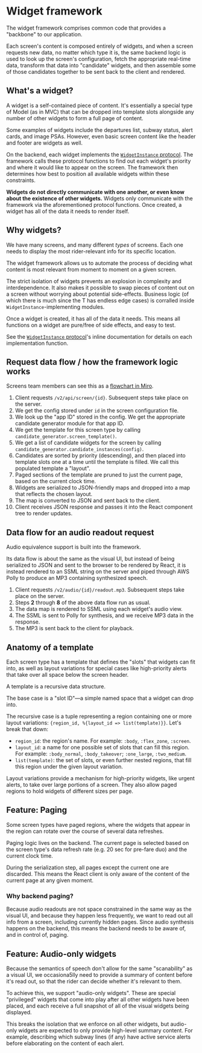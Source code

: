 # Widget framework

The widget framework comprises common code that provides a "backbone" to our application.

Each screen's content is composed entirely of widgets, and when a screen requests new data, no matter which type it is, the same backend logic is used to look up the screen's configuration, fetch the appropriate real-time data, transform that data into "candidate" widgets, and then assemble some of those candidates together to be sent back to the client and rendered.

## What's a widget?

A widget is a self-contained piece of content. It's essentially a special type of Model (as in MVC) that can be dropped into template slots alongside any number of other widgets to form a full page of content.

Some examples of widgets include the departures list, subway status, alert cards, and image PSAs. However, even basic screen content like the header and footer are widgets as well.

On the backend, each widget implements the [`WidgetInstance` protocol](/lib/screens/v2/widget_instance.ex). The framework calls these protocol functions to find out each widget's priority and where it would like to appear on the screen. The framework then determines how best to position all available widgets within these constraints.

**Widgets do not directly communicate with one another, or even know about the existence of other widgets.** Widgets only communicate with the framework via the aforementioned protocol functions. Once created, a widget has all of the data it needs to render itself.

## Why widgets?

We have many screens, and many different _types_ of screens. Each one needs to display the most rider-relevant info for its specific location.

The widget framework allows us to automate the process of deciding what content is most relevant from moment to moment on a given screen.

The strict isolation of widgets prevents an explosion in complexity and interdependence. It also makes it possible to swap pieces of content out on a screen without worrying about potential side-effects. Business logic (of which there is much since the T has endless edge cases) is corralled inside `WidgetInstance`-implementing modules.

Once a widget is created, it has all of the data it needs. This means all functions on a widget are pure/free of side effects, and easy to test.

See the [`WidgetInstance` protocol](/lib/screens/v2/widget_instance.ex)'s inline documentation for details on each implementation function.

## Request data flow / how the framework logic works

Screens team members can see this as a [flowchart in Miro](https://miro.com/app/board/o9J_lDRaax4=/).

1. Client requests `/v2/api/screen/{id}`. Subsequent steps take place on the server.
1. We get the config stored under `id` in the screen configuration file.
1. We look up the "app ID" stored in the config. We get the appropriate candidate generator module for that app ID.
1. We get the template for this screen type by calling `candidate_generator.screen_template()`.
1. We get a list of candidate widgets for the screen by calling `candidate_generator.candidate_instances(config)`.
1. Candidates are sorted by priority (descending), and then placed into template slots one at a time until the template is filled. We call this populated template a "layout".
1. Paged sections of the template are pruned to just the current page, based on the current clock time.
1. Widgets are serialized to JSON-friendly maps and dropped into a map that reflects the chosen layout.
1. The map is converted to JSON and sent back to the client.
1. Client receives JSON response and passes it into the React component tree to render updates.

## Data flow for an audio readout request

Audio equivalence support is built into the framework.

Its data flow is about the same as the visual UI, but instead of being serialized to JSON and sent to the browser to be rendered by React, it is instead rendered to an SSML string on the server and piped through AWS Polly to produce an MP3 containing synthesized speech.

1. Client requests `/v2/audio/{id}/readout.mp3`. Subsequent steps take place on the server.
1. Steps **2** through **8** of the above data flow run as usual.
1. The data map is rendered to SSML using each widget's audio view.
1. The SSML is sent to Polly for synthesis, and we receive MP3 data in the response.
1. The MP3 is sent back to the client for playback.

## Anatomy of a template

Each screen type has a template that defines the "slots" that widgets can fit into, as well as layout variations for special cases like high-priority alerts that take over all space below the screen header.

A template is a recursive data structure.

The base case is a "slot ID"—a simple named space that a widget can drop into.

The recursive case is a tuple representing a region containing one or more layout variations: `{region_id, %{layout_id => list(template)}}`. Let's break that down:

- `region_id`: the region's name. For example: `:body`, `:flex_zone`, `:screen`.
- `layout_id`: a name for one possible set of slots that can fill this region. For example: `:body_normal`, `:body_takeover`; `:one_large`, `:two_medium`.
- `list(template)`: the set of slots, or even further nested regions, that fill this region under the given layout variation.

Layout variations provide a mechanism for high-priority widgets, like urgent alerts, to take over large portions of a screen. They also allow paged regions to hold widgets of different sizes per page.

## Feature: Paging

Some screen types have paged regions, where the widgets that appear in the region can rotate over the course of several data refreshes.

Paging logic lives on the backend. The current page is selected based on the screen type's data refresh rate (e.g. 20 sec for pre-fare duo) and the current clock time.

During the serialization step, all pages except the current one are discarded. This means the React client is only aware of the content of the current page at any given moment.

### Why backend paging?

Because audio readouts are not space constrained in the same way as the visual UI, and because they happen less frequently, we want to read out all info from a screen, including currently hidden pages. Since audio synthesis happens on the backend, this means the backend needs to be aware of, and in control of, paging.

## Feature: Audio-only widgets

Because the semantics of speech don't allow for the same "scanability" as a visual UI, we occasiona5lly need to provide a summary of content before it's read out, so that the rider can decide whether it's relevant to them.

To achieve this, we support "audio-only widgets". These are special "privileged" widgets that come into play after all other widgets have been placed, and each receive a full snapshot of all of the visual widgets being displayed.

This breaks the isolation that we enforce on all other widgets, but audio-only widgets are expected to only provide high-level summary content. For example, describing which subway lines (if any) have active service alerts before elaborating on the content of each alert.
